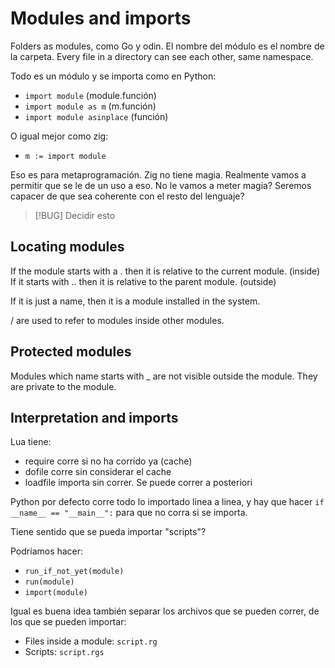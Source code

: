 # Modules and imports

Folders as modules, como Go y odin. El nombre del módulo es el nombre de la carpeta.
Every file in a directory can see each other, same namespace.

Todo es un módulo y se importa como en Python:

- `import module` (module.función)
- `import module as m` (m.función)
- `import module asinplace` (función)

O igual mejor como zig:

- `m := import module`

Eso es para metaprogramación. Zig no tiene magia.
Realmente vamos a permitir que se le de un uso a eso.
No le vamos a meter magia? Seremos capacer de que sea coherente con el resto del lenguaje? 

> [!BUG] Decidir esto


## Locating modules

If the module starts with a . then it is relative to the current module. (inside)
If it starts with .. then it is relative to the parent module. (outside)

If it is just a name, then it is a module installed in the system.

/ are used to refer to modules inside other modules.


## Protected modules

Modules which name starts with _ are not visible outside the module. They are private to the module.


## Interpretation and imports

Lua tiene:
- require corre si no ha corrido ya (cache)
- dofile corre sin considerar el cache
- loadfile importa sin correr. Se puede correr a posteriori

Python por defecto corre todo lo importado linea a linea, y hay que hacer `if __name__ == "__main__":` para que no corra si se importa.

Tiene sentido que se pueda importar "scripts"?

Podríamos hacer:
- `run_if_not_yet(module)`
- `run(module)`
- `import(module)`


Igual es buena idea también separar los archivos que se pueden correr, de los que se pueden importar:

- Files inside a module: `script.rg`
- Scripts: `script.rgs`


